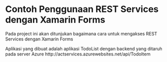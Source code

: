 # Contoh Penggunaan REST Services dengan Xamarin Forms

<p>Pada project ini akan ditunjukan bagaimana cara untuk mengakses REST Services dengan Xamarin Forms</p>
<p>Aplikasi yang dibuat adalah aplikasi TodoList dengan backend yang ditaruh pada server Azure http://actservices.azurewebsites.net/api/TodoItem</p>
